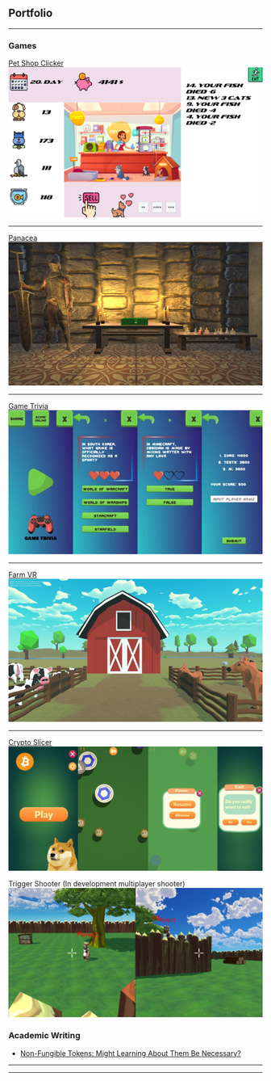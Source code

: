 ## Portfolio

---

### Games

[Pet Shop Clicker](https://mirna7.itch.io/pet-shop-clicker/)
<img src="/images/PetShop.png?raw=true"/>

---
[Panacea](https://nonygl.itch.io/panacea/)
<img src="images/Panacea.jpeg?raw=true"/>

---
[Game Trivia](https://play.google.com/store/apps/details?id=com.GamePinataStudios.GamingTrivia)
<img src="images/GameTrivia.jpg?raw=true"/>

---

[Farm VR](https://mirna7.itch.io/farm-vr/)
<img src="images/FarmVR.png?raw=true"/>

---

[Crypto Slicer](https://mirna7.itch.io/crypto-slicer/)
<img src="images/CryptoBanner.png?raw=true"/>

Trigger Shooter 
(In development multiplayer shooter)
<img src="images/TriggerShooter.png?raw=true"/>

### Academic Writing

- [Non-Fungible Tokens: Might Learning About
Them Be Necessary?](https://ieeexplore.ieee.org/document/9803425/)


---




---

